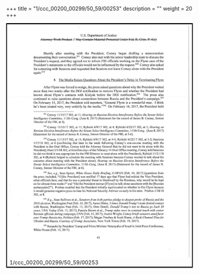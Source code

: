 +++
title = "1/ccc_00200_00299/50_59/00253"
description = ""
weight = 20
+++

<table style="border:2px solid black;max-width:800px;max-height:800px;" 
><tr><td>
<img class="center-fit-jpg"
src="/jpg_/jpg_mueller_report_searchable_253.jpg">
1/ccc_00200_00299/50_59/00253
</img></td></tr></table>
